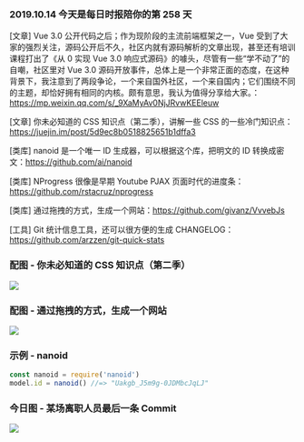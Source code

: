 ### 2019.10.14 今天是每日时报陪你的第 258 天

[文章] Vue 3.0 公开代码之后；作为现阶段的主流前端框架之一，Vue 受到了大家的强烈关注，源码公开后不久，社区内就有源码解析的文章出现，甚至还有培训课程打出了《从 0 实现 Vue 3.0 响应式源码》的噱头，尽管有一些“学不动了”的自嘲，社区里对 Vue 3.0 源码开放事件，总体上是一个非常正面的态度，在这种背景下，我注意到了两段争论，一个来自国外社区，一个来自国内；它们围绕不同的主题，却恰好拥有相同的内核。颇有意思，我认为值得分享给大家。：<https://mp.weixin.qq.com/s/_9XaMyAv0NjJRvwKEEleuw>

[文章] 你未必知道的 CSS 知识点（第二季），讲解一些 CSS 的一些冷门知识点：<https://juejin.im/post/5d9ec8b0518825651b1dffa3>

[类库] nanoid 是一个唯一 ID 生成器，可以根据这个库，把明文的 ID 转换成密文：<https://github.com/ai/nanoid>

[类库] NProgress 很像是早期 Youtube PJAX 页面时代的进度条：<https://github.com/rstacruz/nprogress>

[类库] 通过拖拽的方式，生成一个网站：<https://github.com/givanz/VvvebJs>

[工具] Git 统计信息工具，还可以很方便的生成 CHANGELOG：<https://github.com/arzzen/git-quick-stats>

### 配图 - 你未必知道的 CSS 知识点（第二季）
![](http://qn.40zhe.com/16db44054726651e)

### 配图 - 通过拖拽的方式，生成一个网站
![](https://camo.githubusercontent.com/56c4b0bd2d060e0f1bf3b88f7938b2df34cdbed7/687474703a2f2f7777772e76767665622e636f6d2f696d672f62726f777365722e706e673f763d31)

### 示例 - nanoid
```js
const nanoid = require('nanoid')
model.id = nanoid() //=> "Uakgb_J5m9g-0JDMbcJqLJ"
```

### 今日图 - 某场离职人员最后一条 Commit
![](http://qn.40zhe.com/16dba12588bbecc6)
